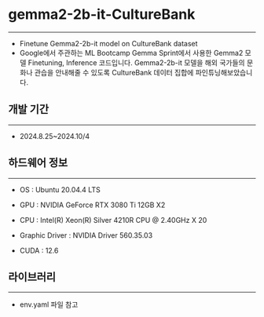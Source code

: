 # gemma2-2b-it-CultureBank
---
+ Finetune Gemma2-2b-it model on CultureBank dataset
+ Google에서 주관하는 ML Bootcamp Gemma Sprint에서 사용한 Gemma2 모델 Finetuning, Inference 코드입니다.
Gemma2-2b-it 모델을 해외 국가들의 문화나 관습을 안내해줄 수 있도록
CultureBank 데이터 집합에 파인튜닝해보았습니다.

## 개발 기간
---
+ 2024.8.25~2024.10/4

## 하드웨어 정보
---
+ OS : Ubuntu 20.04.4 LTS

+ GPU : NVIDIA GeForce RTX 3080 Ti 12GB X2

+ CPU : Intel(R) Xeon(R) Silver 4210R CPU @ 2.40GHz X 20

+ Graphic Driver : NVIDIA Driver 560.35.03

+ CUDA : 12.6

## 라이브러리
---
+ env.yaml 파일 참고
